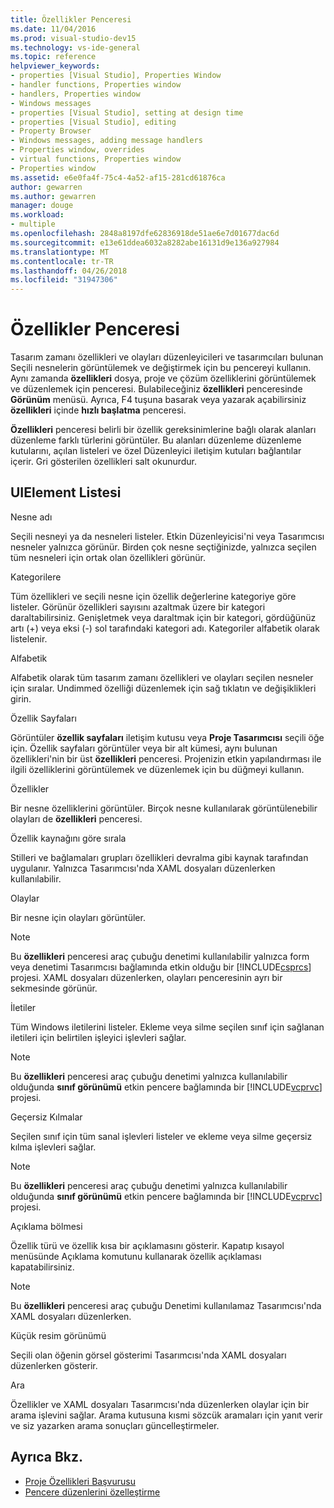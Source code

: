 ```yaml
---
title: Özellikler Penceresi
ms.date: 11/04/2016
ms.prod: visual-studio-dev15
ms.technology: vs-ide-general
ms.topic: reference
helpviewer_keywords:
- properties [Visual Studio], Properties Window
- handler functions, Properties window
- handlers, Properties window
- Windows messages
- properties [Visual Studio], setting at design time
- properties [Visual Studio], editing
- Property Browser
- Windows messages, adding message handlers
- Properties window, overrides
- virtual functions, Properties window
- Properties window
ms.assetid: e6e0fa4f-75c4-4a52-af15-281cd61876ca
author: gewarren
ms.author: gewarren
manager: douge
ms.workload:
- multiple
ms.openlocfilehash: 2848a8197dfe62836918de51ae6e7d01677dac6d
ms.sourcegitcommit: e13e61ddea6032a8282abe16131d9e136a927984
ms.translationtype: MT
ms.contentlocale: tr-TR
ms.lasthandoff: 04/26/2018
ms.locfileid: "31947306"
---
```

# <a name="properties-window"></a>Özellikler Penceresi
Tasarım zamanı özellikleri ve olayları düzenleyicileri ve tasarımcıları bulunan Seçili nesnelerin görüntülemek ve değiştirmek için bu pencereyi kullanın. Aynı zamanda **özellikleri** dosya, proje ve çözüm özelliklerini görüntülemek ve düzenlemek için penceresi. Bulabileceğiniz **özellikleri** penceresinde **Görünüm** menüsü. Ayrıca, F4 tuşuna basarak veya yazarak açabilirsiniz **özellikleri** içinde **hızlı başlatma** penceresi.

 **Özellikleri** penceresi belirli bir özellik gereksinimlerine bağlı olarak alanları düzenleme farklı türlerini görüntüler. Bu alanları düzenleme düzenleme kutularını, açılan listeleri ve özel Düzenleyici iletişim kutuları bağlantılar içerir. Gri gösterilen özellikleri salt okunurdur.

## <a name="uielement-list"></a>UIElement Listesi
 Nesne adı

 Seçili nesneyi ya da nesneleri listeler. Etkin Düzenleyicisi'ni veya Tasarımcısı nesneler yalnızca görünür. Birden çok nesne seçtiğinizde, yalnızca seçilen tüm nesneleri için ortak olan özellikleri görünür.

 Kategorilere

 Tüm özellikleri ve seçili nesne için özellik değerlerine kategoriye göre listeler. Görünür özellikleri sayısını azaltmak üzere bir kategori daraltabilirsiniz. Genişletmek veya daraltmak için bir kategori, gördüğünüz artı (+) veya eksi (-) sol tarafındaki kategori adı. Kategoriler alfabetik olarak listelenir.

 Alfabetik

 Alfabetik olarak tüm tasarım zamanı özellikleri ve olayları seçilen nesneler için sıralar. Undimmed özelliği düzenlemek için sağ tıklatın ve değişiklikleri girin.

 Özellik Sayfaları

 Görüntüler **özellik sayfaları** iletişim kutusu veya **Proje Tasarımcısı** seçili öğe için. Özellik sayfaları görüntüler veya bir alt kümesi, aynı bulunan özellikleri'nin bir üst **özellikleri** penceresi. Projenizin etkin yapılandırması ile ilgili özelliklerini görüntülemek ve düzenlemek için bu düğmeyi kullanın.

 Özellikler

 Bir nesne özelliklerini görüntüler. Birçok nesne kullanılarak görüntülenebilir olayları de **özellikleri** penceresi.

 Özellik kaynağını göre sırala

 Stilleri ve bağlamaları grupları özellikleri devralma gibi kaynak tarafından uygulanır. Yalnızca Tasarımcısı'nda XAML dosyaları düzenlerken kullanılabilir.

 Olaylar

 Bir nesne için olayları görüntüler.

> [!NOTE]
> Bu **özellikleri** penceresi araç çubuğu denetimi kullanılabilir yalnızca form veya denetimi Tasarımcısı bağlamında etkin olduğu bir [!INCLUDE[csprcs](../../data-tools/includes/csprcs_md.md)] projesi. XAML dosyaları düzenlerken, olayları penceresinin ayrı bir sekmesinde görünür.


 İletiler

 Tüm Windows iletilerini listeler. Ekleme veya silme seçilen sınıf için sağlanan iletileri için belirtilen işleyici işlevleri sağlar.

> [!NOTE]
> Bu **özellikleri** penceresi araç çubuğu denetimi yalnızca kullanılabilir olduğunda **sınıf görünümü** etkin pencere bağlamında bir [!INCLUDE[vcprvc](../../code-quality/includes/vcprvc_md.md)] projesi.


 Geçersiz Kılmalar

 Seçilen sınıf için tüm sanal işlevleri listeler ve ekleme veya silme geçersiz kılma işlevleri sağlar.

> [!NOTE]
> Bu **özellikleri** penceresi araç çubuğu denetimi yalnızca kullanılabilir olduğunda **sınıf görünümü** etkin pencere bağlamında bir [!INCLUDE[vcprvc](../../code-quality/includes/vcprvc_md.md)] projesi.


 Açıklama bölmesi

 Özellik türü ve özellik kısa bir açıklamasını gösterir. Kapatıp kısayol menüsünde Açıklama komutunu kullanarak özellik açıklaması kapatabilirsiniz.

> [!NOTE]
> Bu **özellikleri** penceresi araç çubuğu Denetimi kullanılamaz Tasarımcısı'nda XAML dosyaları düzenlerken.


 Küçük resim görünümü

 Seçili olan öğenin görsel gösterimi Tasarımcısı'nda XAML dosyaları düzenlerken gösterir.

 Ara

 Özellikler ve XAML dosyaları Tasarımcısı'nda düzenlerken olaylar için bir arama işlevini sağlar. Arama kutusuna kısmi sözcük aramaları için yanıt verir ve siz yazarken arama sonuçları güncelleştirmeler.

## <a name="see-also"></a>Ayrıca Bkz.

- [Proje Özellikleri Başvurusu](../../ide/reference/project-properties-reference.md)
- [Pencere düzenlerini özelleştirme](../../ide/customizing-window-layouts-in-visual-studio.md)